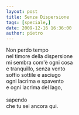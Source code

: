 ```yaml
---
layout: post
title: Senza Dispersione
tags: [speciale,]
date: 2009-12-16 16:36:00
author: pietro
---
```

Non perdo tempo<br/>nel timore della dispersione<br/>mi sembra com'è ogni cosa<br/>e tranquillo, senza vento<br/>soffio sottile e asciugo<br/>ogni lacrima e spavento<br/>e ogni lacrima del lago,<br/><br/>sapendo<br/>che tu sei ancora qui.
